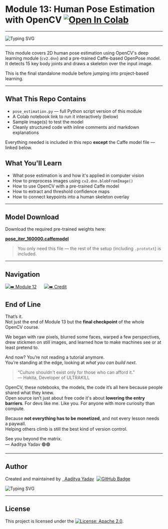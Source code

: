 #  Module 13: Human Pose Estimation with OpenCV  [![Open In Colab](https://colab.research.google.com/assets/colab-badge.svg)](https://colab.research.google.com/drive/1jb_7r_Eo1CuuwKgF6A1nGujSBO-qRrk4?usp=sharing)

---
<p align="left">
  <img src="https://readme-typing-svg.demolab.com?font=Fira+Code&duration=2700&pause=400&color=00FF80&center=false&vCenter=false&width=520&lines=What+Pose+Estimation+Really+Is;Preprocessing+Images+with+blobFromImage();Using+OpenCV+with+Caffe+Models;Extracting+Confidence+Maps;Drawing+Human+Skeletons+with+Code" alt="Typing SVG" />
</p>


---
This module covers 2D human pose estimation using OpenCV's deep learning module (`cv2.dnn`) and a pre-trained Caffe-based OpenPose model. It detects 15 key body joints and draws a skeleton over the input image.

This is the final standalone module before jumping into project-based learning.

---

##  What This Repo Contains

- `pose_estimation.py` — full Python script version of this module
- A Colab notebook link to run it interactively (below)
- Sample image(s) to test the model
- Cleanly structured code with inline comments and markdown explanations

Everything needed is included in this repo **except** the Caffe model file — linked below.



##  What You'll Learn

- What pose estimation is and how it's applied in computer vision
- How to preprocess images using `cv2.dnn.blobFromImage()`
- How to use OpenCV with a pre-trained Caffe model
- How to extract and threshold confidence maps
- How to connect keypoints into a human skeleton overlay

---

##  Model Download

Download the required pre-trained weights here:

**[pose_iter_160000.caffemodel](https://huggingface.co/camenduru/openpose/resolve/f4a22b0e6fa2a4a2b1e2d50bd589e8bb11ebea7c/pose_iter_160000.caffemodel)**

> You only need this file — the rest of the setup (including `.prototxt`) is included.

---
##  Navigation

[![➡️ Module 12](https://img.shields.io/badge/Module-12-000000?style=for-the-badge&logo=github&logoColor=00FF80)](https://github.com/aypy01/opencv/tree/main/12)
&nbsp;&nbsp;&nbsp;&nbsp;
[![➡️ Credit ](https://img.shields.io/badge/Credits-000000?style=for-the-badge&logo=github&logoColor=00FF80)](https://github.com/aypy01/opencv/tree/main/01)
&nbsp;&nbsp;&nbsp;&nbsp;


##  End of Line

That’s it.  
Not just the end of Module 13  but the **final checkpoint** of the whole OpenCV course.

We began with raw pixels, blurred some faces, warped a few perspectives, drew stickmen on still images, and learned how to make machines see  or at least pretend to.

And now? You’re not reading a tutorial anymore.  
You’re standing at the edge, looking at *what you can build next*.

> “Culture shouldn't exist only for those who can afford it.”  
> — Hakita, Developer of ULTRAKILL

OpenCV, these notebooks, the models, the code  it’s all here because people shared what they knew.  
Open source isn’t just about free code  it's about **lowering the entry barriers**. For devs like me. Like you. For anyone with more curiosity than compute.

Because **not everything has to be monetized**, and not every lesson needs a paywall.  
Helping others climb is still the best kind of version control.

See you beyond the matrix.  
— Aaditya Yadav 🟢🟣

---

## Author
 <p align="left">
  Created and maintained by 
  <a href="https://github.com/aypy01" target="_blank">&nbsp Aaditya Yadav</a>&nbsp 
  <a href="https://github.com/aypy01" target="_blank">
    <img src="https://img.shields.io/badge/aypy01-000000?style=flat-square&logo=github&logoColor=00FF80" alt="GitHub Badge"/>
  </a>
</p>

</p>
<p align="left">
  <img src="https://readme-typing-svg.demolab.com?font=Fira+Code&duration=3000&pause=500&color=00FF80&center=false&vCenter=false&width=440&lines=Break+Things+First%2C+Understand+Later;Built+to+Debug%2C+Not+Repeat;Learning+What+Actually+Sticks;Code.+Observe.+Refine." alt="Typing SVG" />
</p>

---

##  License

This project is licensed under the [![License: Apache 2.0](https://img.shields.io/badge/License-Apache%202.0-blue.svg)](https://opensource.org/licenses/Apache-2.0).

